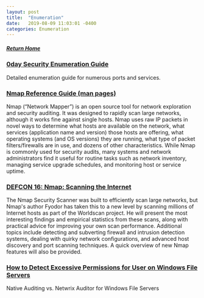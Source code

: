 ```yaml
---
layout: post
title:  "Enumeration"
date:   2019-08-09 11:03:01 -0400
categories: Enumeration
---
```

##### [Return Home](https://thegetch.github.io/penetration/testing/resources/2019/08/09/Home/)

### [0day Security Enumeration Guide](http://www.0daysecurity.com/penetration-testing/enumeration.html)

Detailed enumeration guide for numerous ports and services.

### [Nmap Reference Guide (man pages)](https://nmap.org/book/man.html)

Nmap (“Network Mapper”) is an open source tool for network exploration and security auditing. It was designed to rapidly scan large networks, although it works fine against single hosts. Nmap uses raw IP packets in novel ways to determine what hosts are available on the network, what services (application name and version) those hosts are offering, what operating systems (and OS versions) they are running, what type of packet filters/firewalls are in use, and dozens of other characteristics. While Nmap is commonly used for security audits, many systems and network administrators find it useful for routine tasks such as network inventory, managing service upgrade schedules, and monitoring host or service uptime.

### [DEFCON 16: Nmap: Scanning the Internet](https://www.youtube.com/watch?v=Hk-21p2m8YY)

The Nmap Security Scanner was built to efficiently scan large networks, but Nmap's author Fyodor has taken this to a new level by scanning millions of Internet hosts as part of the Worldscan project. He will present the most interesting findings and empirical statistics from these scans, along with practical advice for improving your own scan performance. Additional topics include detecting and subverting firewall and intrusion detection systems, dealing with quirky network configurations, and advanced host discovery and port scanning techniques. A quick overview of new Nmap features will also be provided.

### [How to Detect Excessive Permissions for User on Windows File Servers](https://www.netwrix.com/how_to_monitor_excessive_permissions_in_everyone_group_on_windows_file_servers.html)

Native Auditing vs. Netwrix Auditor for Windows File Servers
